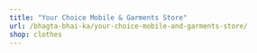 ```yaml
---
title: "Your Choice Mobile & Garments Store"
url: /bhagta-bhai-ka/your-choice-mobile-and-garments-store/
shop: clothes
---
```

